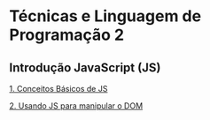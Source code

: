# Técnicas e Linguagem de Programação 2

## Introdução JavaScript (JS)

[1. Conceitos Básicos de JS](js/introducao.md)

[2. Usando JS para manipular o DOM](js/dom.md)
